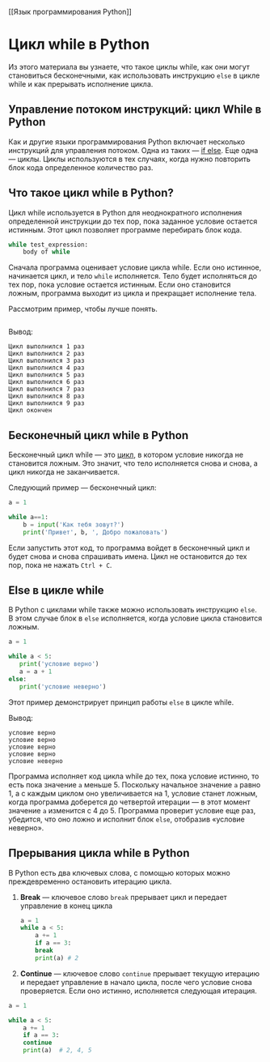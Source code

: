 
[[Язык программирования Python]]
# Цикл while в Python

Из этого материала вы узнаете, что такое циклы while, как они могут становиться бесконечными, как использовать инструкцию `else` в цикле while и как прерывать исполнение цикла.

## Управление потоком инструкций: цикл While в Python

Как и другие языки программирования Python включает несколько инструкций для управления потоком. Одна из таких — [if else](https://pythonru.com/osnovy/if-else). Еще одна — циклы. Циклы используются в тех случаях, когда нужно повторить блок кода определенное количество раз.

## Что такое цикл while в Python?

Цикл while используется в Python для неоднократного исполнения определенной инструкции до тех пор, пока заданное условие остается истинным. Этот цикл позволяет программе перебирать блок кода.

```py
while test_expression:
    body of while
```

Сначала программа оценивает условие цикла while. Если оно истинное, начинается цикл, и тело `while` исполняется. Тело будет исполняться до тех пор, пока условие остается истинным. Если оно становится ложным, программа выходит из цикла и прекращает исполнение тела.

Рассмотрим пример, чтобы лучше понять.

```py

```

Вывод:

```
Цикл выполнился 1 раз
Цикл выполнился 2 раз
Цикл выполнился 3 раз
Цикл выполнился 4 раз
Цикл выполнился 5 раз
Цикл выполнился 6 раз
Цикл выполнился 7 раз
Цикл выполнился 8 раз
Цикл выполнился 9 раз
Цикл окончен
```

## Бесконечный цикл while в Python

Бесконечный цикл while — это [цикл](https://pythonru.com/tag/cikl-for), в котором условие никогда не становится ложным. Это значит, что тело исполняется снова и снова, а цикл никогда не заканчивается.

Следующий пример — бесконечный цикл:

```py
a = 1

while a==1:
    b = input('Как тебя зовут?')
    print('Привет', b, ', Добро пожаловать')
```

Если запустить этот код, то программа войдет в бесконечный цикл и будет снова и снова спрашивать имена. Цикл не остановится до тех пор, пока не нажать `Ctrl + C`.

## Else в цикле while

В Python с циклами while также можно использовать инструкцию `else`. В этом случае блок в `else` исполняется, когда условие цикла становится ложным.

```py
a = 1

while a < 5:
   print('условие верно')
   a = a + 1
else:
   print('условие неверно')
```

Этот пример демонстрирует принцип работы `else` в цикле while.

Вывод:

```
условие верно
условие верно
условие верно
условие верно
условие неверно
```

Программа исполняет код цикла while до тех, пока условие истинно, то есть пока значение `a` меньше 5. Поскольку начальное значение `a` равно 1, а с каждым циклом оно увеличивается на 1, условие станет ложным, когда программа доберется до четвертой итерации — в этот момент значение `a` изменится с 4 до 5. Программа проверит условие еще раз, убедится, что оно ложно и исполнит блок `else`, отобразив «условие неверно».

## Прерывания цикла while в Python

В Python есть два ключевых слова, с помощью которых можно преждевременно остановить итерацию цикла.

1. **Break** — ключевое слово `break` прерывает цикл и передает управление в конец цикла
    
    ```py
    a = 1
    while a < 5:
        a += 1
        if a == 3:
    	break
        print(a) # 2
    ```
    
2. **Continue** — ключевое слово `continue` прерывает текущую итерацию и передает управление в начало цикла, после чего условие снова проверяется. Если оно истинно, исполняется следующая итерация.

```py
a = 1

while a < 5:
    a += 1
    if a == 3:
	continue
    print(a)  # 2, 4, 5
```